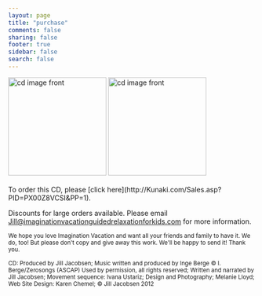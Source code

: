```yaml
---
layout: page
title: "purchase"
comments: false
sharing: false
footer: true
sidebar: false
search: false
---
```

<div>
	<a href="/images/ProductImage.jpg" target="_blank"><img alt="cd image front" src="/images/ProductImage.jpg" width="200" height="200" ></a>
	<a href="/images/ProductImageBack.jpg" target="_blank"><img alt="cd image front" src="/images/ProductImageBack.jpg" width="200" height="200" ></a>
<br>
<br>
</div>
To order this CD, please [click here](http://Kunaki.com/Sales.asp?PID=PX00Z8VCSI&PP=1).
 
Discounts for large orders available. Please email [Jill@imaginationvacationguidedrelaxationforkids.com](mailto:jill@imaginationvacationguidedrelaxationforkids.com) for more information.

<small>We hope you love Imagination Vacation and want all your friends and family to have it.  We do, too!  But please don't copy and give away this work. We'll be happy to send it!  Thank you.

CD: Produced by Jill Jacobsen; Music written and produced by Inge Berge &copy; I. Berge/Zerosongs (ASCAP) Used by permission, all rights reserved; Written and narrated by Jill Jacobsen; Movement sequence: Ivana Ustariz; Design and Photography; Melanie Lloyd; Web Site Design: Karen Chemel; &copy; Jill Jacobsen 2012 </small>